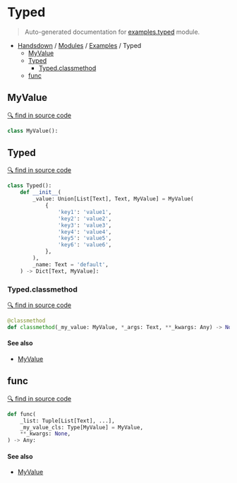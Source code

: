 # Typed

> Auto-generated documentation for [examples.typed](https://github.com/vemel/handsdown/blob/master/examples/typed.py) module.

- [Handsdown](../README.md#-handsdown---python-documentation-generator) / [Modules](../MODULES.md#modules) / [Examples](index.md#examples) / Typed
    - [MyValue](#myvalue)
    - [Typed](#typed)
        - [Typed.classmethod](#typedclassmethod)
    - [func](#func)

## MyValue

[🔍 find in source code](https://github.com/vemel/handsdown/blob/master/examples/typed.py#L4)

```python
class MyValue():
```

## Typed

[🔍 find in source code](https://github.com/vemel/handsdown/blob/master/examples/typed.py#L8)

```python
class Typed():
    def __init__(
        _value: Union[List[Text], Text, MyValue] = MyValue(
            {
                'key1': 'value1',
                'key2': 'value2',
                'key3': 'value3',
                'key4': 'value4',
                'key5': 'value5',
                'key6': 'value6',
            },
        ),
        _name: Text = 'default',
    ) -> Dict[Text, MyValue]:
```

### Typed.classmethod

[🔍 find in source code](https://github.com/vemel/handsdown/blob/master/examples/typed.py#L26)

```python
@classmethod
def classmethod(_my_value: MyValue, *_args: Text, **_kwargs: Any) -> None:
```

#### See also

- [MyValue](#myvalue)

## func

[🔍 find in source code](https://github.com/vemel/handsdown/blob/master/examples/typed.py#L31)

```python
def func(
    _list: Tuple[List[Text], ...],
    _my_value_cls: Type[MyValue] = MyValue,
    **_kwargs: None,
) -> Any:
```

#### See also

- [MyValue](#myvalue)
